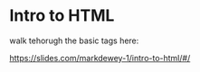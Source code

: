 # Intro to HTML

walk tehorugh the basic tags here:

https://slides.com/markdewey-1/intro-to-html/#/
